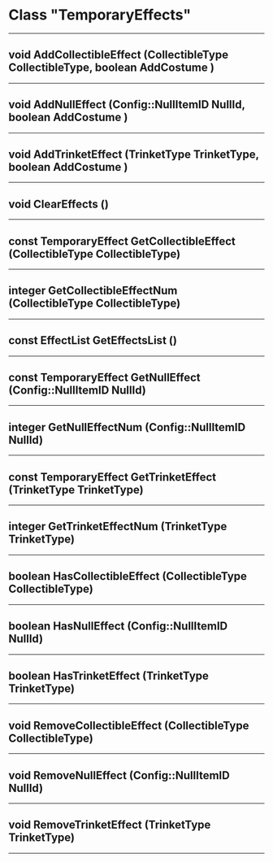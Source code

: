 # Class "TemporaryEffects"
___ 
## void AddCollectibleEffect (CollectibleType CollectibleType, boolean AddCostume )

___ 
## void AddNullEffect (Config::NullItemID NullId, boolean AddCostume )

___ 
## void AddTrinketEffect (TrinketType TrinketType, boolean AddCostume )

___ 
## void ClearEffects ()

___ 
## const TemporaryEffect GetCollectibleEffect (CollectibleType CollectibleType)

___ 
## integer GetCollectibleEffectNum (CollectibleType CollectibleType)

___ 
## const EffectList GetEffectsList ()

___ 
## const TemporaryEffect GetNullEffect (Config::NullItemID NullId)

___ 
## integer GetNullEffectNum (Config::NullItemID NullId)

___ 
## const TemporaryEffect GetTrinketEffect (TrinketType TrinketType)

___ 
## integer GetTrinketEffectNum (TrinketType TrinketType)

___ 
## boolean HasCollectibleEffect (CollectibleType CollectibleType)

___ 
## boolean HasNullEffect (Config::NullItemID NullId)

___ 
## boolean HasTrinketEffect (TrinketType TrinketType)

___ 
## void RemoveCollectibleEffect (CollectibleType CollectibleType)

___ 
## void RemoveNullEffect (Config::NullItemID NullId)

___ 
## void RemoveTrinketEffect (TrinketType TrinketType)

___ 
